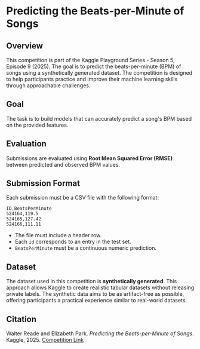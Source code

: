 # Predicting the Beats-per-Minute of Songs

## Overview

This competition is part of the Kaggle Playground Series - Season 5, Episode 9 (2025). The goal is to predict the beats-per-minute (BPM) of songs using a synthetically generated dataset. The competition is designed to help participants practice and improve their machine learning skills through approachable challenges.

## Goal

The task is to build models that can accurately predict a song's BPM based on the provided features.

## Evaluation

Submissions are evaluated using **Root Mean Squared Error (RMSE)** between predicted and observed BPM values.

## Submission Format

Each submission must be a CSV file with the following format:

```
ID,BeatsPerMinute
524164,119.5
524165,127.42
524166,111.11
```

* The file must include a header row.
* Each `id` corresponds to an entry in the test set.
* `BeatsPerMinute` must be a continuous numeric prediction.

## Dataset

The dataset used in this competition is **synthetically generated**. This approach allows Kaggle to create realistic tabular datasets without releasing private labels. The synthetic data aims to be as artifact-free as possible, offering participants a practical experience similar to real-world datasets.

## Citation

Walter Reade and Elizabeth Park. *Predicting the Beats-per-Minute of Songs*. Kaggle, 2025.
[Competition Link](https://kaggle.com/competitions/playground-series-s5e9)
